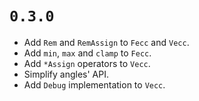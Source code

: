 # `0.3.0`

* Add `Rem` and `RemAssign` to `Fecc` and `Vecc`.
* Add `min`, `max` and `clamp` to `Fecc`.
* Add `*Assign` operators to `Vecc`.
* Simplify angles' API.
* Add `Debug` implementation to `Vecc`.
